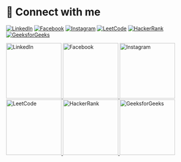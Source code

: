 # 🔗 Connect with me

[![LinkedIn](https://img.shields.io/badge/LinkedIn-blue?style=flat-square&logo=linkedin&logoColor=white)](https://www.linkedin.com/in/java-abhijeet/)
[![Facebook](https://img.shields.io/badge/Facebook-blue?style=flat-square&logo=facebook&logoColor=white)](https://www.facebook.com/profile.php?id=100035690567591)
[![Instagram](https://img.shields.io/badge/Instagram-E4405F?style=flat-square&logo=instagram&logoColor=white)](https://www.instagram.com/abhijeet2532002/)
[![LeetCode](https://img.shields.io/badge/LeetCode-FFA116?style=flat-square&logo=leetcode&logoColor=black)](https://leetcode.com/u/abhijeetkumar2532002/)
[![HackerRank](https://img.shields.io/badge/HackerRank-2EC866?style=flat-square&logo=hackerrank&logoColor=white)](https://www.hackerrank.com/profile/abhijeetkumar251)
[![GeeksforGeeks](https://img.shields.io/badge/GeeksforGeeks-0F9D58?style=flat-square&logo=geeksforgeeks&logoColor=white)](https://www.geeksforgeeks.org/user/abhijeetkumar2532002/)


<p align="left">
  <a href="https://www.linkedin.com/in/yourprofile">
    <img src="https://img.shields.io/badge/LinkedIn-blue?style=flat-square&logo=linkedin&logoColor=white" alt="LinkedIn" width="150"/>
  </a>
  <a href="https://www.facebook.com/yourprofile">
    <img src="https://img.shields.io/badge/Facebook-blue?style=flat-square&logo=facebook&logoColor=white" alt="Facebook" width="150"/>
  </a>
  <a href="https://www.instagram.com/yourhandle">
    <img src="https://img.shields.io/badge/Instagram-E4405F?style=flat-square&logo=instagram&logoColor=white" alt="Instagram" width="150"/>
  </a>
  <a href="https://leetcode.com/yourprofile">
    <img src="https://img.shields.io/badge/LeetCode-FFA116?style=flat-square&logo=leetcode&logoColor=black" alt="LeetCode" width="150"/>
  </a>
  <a href="https://www.hackerrank.com/yourprofile">
    <img src="https://img.shields.io/badge/HackerRank-2EC866?style=flat-square&logo=hackerrank&logoColor=white" alt="HackerRank" width="150"/>
  </a>
  <a href="https://www.geeksforgeeks.org/yourprofile">
    <img src="https://img.shields.io/badge/GeeksforGeeks-0F9D58?style=flat-square&logo=geeksforgeeks&logoColor=white" alt="GeeksforGeeks" width="150"/>
  </a>
</p>

